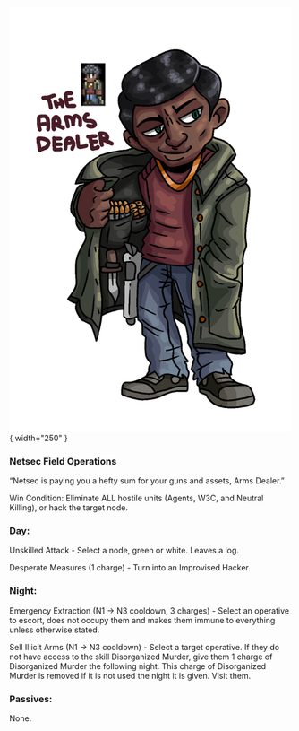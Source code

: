 ![armsdealer.png](Images/armsdealer.png){ width="250" }

### **Netsec Field Operations**

“Netsec is paying you a hefty sum for your guns and assets, Arms Dealer.”

Win Condition: Eliminate ALL hostile units (Agents, W3C, and Neutral Killing), or hack the target node.

### **Day:**

Unskilled Attack - Select a node, green or white. Leaves a log.

Desperate Measures (1 charge) - Turn into an Improvised Hacker.

### **Night:**

Emergency Extraction (N1 -> N3 cooldown, 3 charges) - Select an operative to escort, does not occupy them and makes them immune to everything unless otherwise stated.

Sell Illicit Arms (N1 -> N3 cooldown) - Select a target operative. If they do not have access to the skill Disorganized Murder, give them 1 charge of Disorganized Murder the following night. This charge of Disorganized Murder is removed if it is not used the night it is given. Visit them.

### **Passives:**

None.
